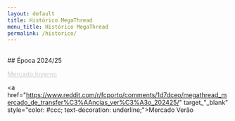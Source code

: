 ```yaml
---
layout: default
title: Histórico MegaThread
menu_title: Histórico MegaThread
permalink: /historico/
---
```

<br>
## Época 2024/25  

<a href="https://www.reddit.com/r/fcporto/comments/1hr7024/megathread_mercado_de_transfer%C3%AAncias_inverno/" target="_blank" style="color: #ccc; text-decoration: underline;">Mercado Inverno</a>

<a href="https://www.reddit.com/r/fcporto/comments/1d7dceo/megathread_mercado_de_transfer%C3%AAncias_ver%C3%A3o_202425/" target_"_blank" style="color: #ccc; text-decoration: underline;">Mercado Verão</a>

